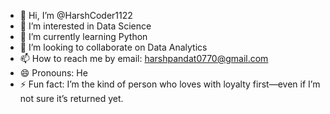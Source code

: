- 👋 Hi, I’m @HarshCoder1122
- 👀 I’m interested in Data Science
- 🌱 I’m currently learning Python
- 💞️ I’m looking to collaborate on Data Analytics
- 📫 How to reach me by email: harshpandat0770@gmail.com
- 😄 Pronouns: He
- ⚡ Fun fact: I’m the kind of person who loves with loyalty first—even if I’m not sure it’s returned yet.

<!---
HarshCoder1122/HarshCoder1122 is a ✨ special ✨ repository because its `README.md` (this file) appears on your GitHub profile.
You can click the Preview link to take a look at your changes.
--->

